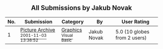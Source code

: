 ﻿<div align="center">

## All Submissions by Jakub Novak

</div>

No.  | Submission | Category | By   | User Rating
---- | ---------- | -------- | ---- | -----------
1 | [Picture Archive<br /><sup>2001-11-03 13:38:52</sup>](https://github.com/Planet-Source-Code/jakub-novak-picture-archive__1-28495) | [Graphics<br /><sup>Visual Basic</sup>](../ByCategory/graphics__1-46.md) | Jakub Novak | 5.0 (10 globes from 2 users)
